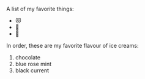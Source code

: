 A list of my favorite things:
- 😻
- 🥊
- 👶

In order, these are my favorite flavour of ice creams:
1. chocolate
2. blue rose mint
3. black current
